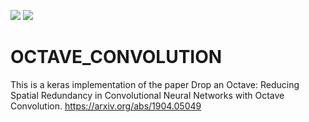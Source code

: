 ![](https://img.shields.io/badge/language-python_keras-orange.svg)
![](https://img.shields.io/badge/progress-20-green.svg)

# OCTAVE_CONVOLUTION

This is a keras implementation of the paper Drop an Octave: Reducing Spatial Redundancy in Convolutional Neural Networks with Octave Convolution. https://arxiv.org/abs/1904.05049
